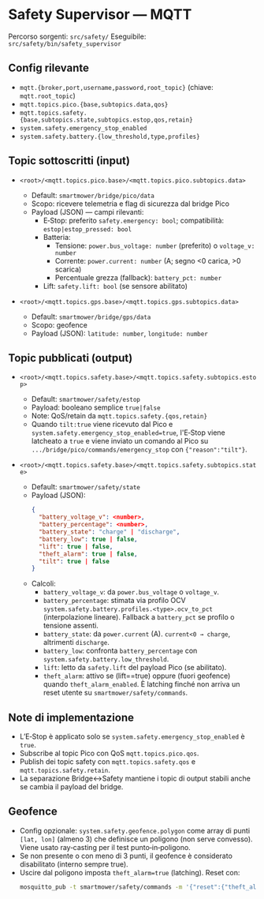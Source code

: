 # Safety Supervisor — MQTT

Percorso sorgenti: `src/safety/`
Eseguibile: `src/safety/bin/safety_supervisor`

## Config rilevante
- `mqtt.{broker,port,username,password,root_topic}` (chiave: `mqtt.root_topic`)
- `mqtt.topics.pico.{base,subtopics.data,qos}`
- `mqtt.topics.safety.{base,subtopics.state,subtopics.estop,qos,retain}`
- `system.safety.emergency_stop_enabled`
- `system.safety.battery.{low_threshold,type,profiles}`

## Topic sottoscritti (input)

- `<root>/<mqtt.topics.pico.base>/<mqtt.topics.pico.subtopics.data>`
  - Default: `smartmower/bridge/pico/data`
  - Scopo: ricevere telemetria e flag di sicurezza dal bridge Pico
  - Payload (JSON) — campi rilevanti:
    - E‑Stop: preferito `safety.emergency: bool`; compatibilità: `estop|estop_pressed: bool`
    - Batteria:
      - Tensione: `power.bus_voltage: number` (preferito) o `voltage_v: number`
      - Corrente: `power.current: number` (A; segno <0 carica, >0 scarica)
      - Percentuale grezza (fallback): `battery_pct: number`
    - Lift: `safety.lift: bool` (se sensore abilitato)

- `<root>/<mqtt.topics.gps.base>/<mqtt.topics.gps.subtopics.data>`
  - Default: `smartmower/bridge/gps/data`
  - Scopo: geofence
  - Payload (JSON): `latitude: number`, `longitude: number`

## Topic pubblicati (output)

- `<root>/<mqtt.topics.safety.base>/<mqtt.topics.safety.subtopics.estop>`
  - Default: `smartmower/safety/estop`
  - Payload: booleano semplice `true|false`
  - Note: QoS/retain da `mqtt.topics.safety.{qos,retain}`
  - Quando `tilt:true` viene ricevuto dal Pico e `system.safety.emergency_stop_enabled=true`, l'E‑Stop viene latcheato a `true` e viene inviato un comando al Pico su `.../bridge/pico/commands/emergency_stop` con `{"reason":"tilt"}`.

- `<root>/<mqtt.topics.safety.base>/<mqtt.topics.safety.subtopics.state>`
  - Default: `smartmower/safety/state`
  - Payload (JSON):
    ```json
    {
      "battery_voltage_v": <number>,
      "battery_percentage": <number>,
      "battery_state": "charge" | "discharge",
      "battery_low": true | false,
      "lift": true | false,
      "theft_alarm": true | false,
      "tilt": true | false
    }
    ```
  - Calcoli:
    - `battery_voltage_v`: da `power.bus_voltage` o `voltage_v`.
    - `battery_percentage`: stimata via profilo OCV `system.safety.battery.profiles.<type>.ocv_to_pct` (interpolazione lineare). Fallback a `battery_pct` se profilo o tensione assenti.
    - `battery_state`: da `power.current` (A). `current<0 → charge`, altrimenti `discharge`.
    - `battery_low`: confronta `battery_percentage` con `system.safety.battery.low_threshold`.
    - `lift`: letto da `safety.lift` del payload Pico (se abilitato).
    - `theft_alarm`: attivo se (lift==true) oppure (fuori geofence) quando `theft_alarm_enabled`. È latching finché non arriva un reset utente su `smartmower/safety/commands`.

## Note di implementazione
- L’E‑Stop è applicato solo se `system.safety.emergency_stop_enabled` è `true`.
- Subscribe al topic Pico con QoS `mqtt.topics.pico.qos`.
- Publish dei topic safety con `mqtt.topics.safety.qos` e `mqtt.topics.safety.retain`.
- La separazione Bridge↔Safety mantiene i topic di output stabili anche se cambia il payload del bridge.

## Geofence
- Config opzionale: `system.safety.geofence.polygon` come array di punti `[lat, lon]` (almeno 3) che definisce un poligono (non serve convesso). Viene usato ray‑casting per il test punto‑in‑poligono.
- Se non presente o con meno di 3 punti, il geofence è considerato disabilitato (interno sempre true).
- Uscire dal poligono imposta `theft_alarm=true` (latching). Reset con:
  ```bash
  mosquitto_pub -t smartmower/safety/commands -m '{"reset":{"theft_alarm":true}}'
  ```
